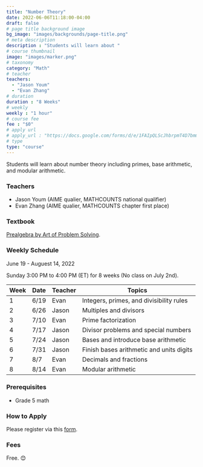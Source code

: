 ```yaml
---
title: "Number Theory"
date: 2022-06-06T11:18:00-04:00
draft: false
# page title background image
bg_image: "images/backgrounds/page-title.png"
# meta description
description : "Students will learn about "
# course thumbnail
image: "images/marker.png"
# taxonomy
category: "Math"
# teacher
teachers:
  - "Jason Youm"
  - "Evan Zhang"
# duration
duration : "8 Weeks"
# weekly
weekly : "1 hour"
# course fee
fee : "$0"
# apply url
# apply_url : "https://docs.google.com/forms/d/e/1FAIpQLScJhbrpmT4D7bmmWS-SxtIcm6NyngImbRl7m6QWbmQjjixZag/viewform"
# type
type: "course"
---
```


Students will learn about number theory including primes, base arithmetic, and modular arithmetic.

### Teachers

* Jason Youm (AIME qualier, MATHCOUNTS national qualifier)
* Evan Zhang (AIME qualier, MATHCOUNTS chapter first place)

### Textbook 
[Prealgebra by Art of Problem Solving](https://artofproblemsolving.com/store/item/prealgebra).

### Weekly Schedule

June 19 - Auguest 14, 2022

Sunday 3:00 PM to 4:00 PM (ET) for 8 weeks (No class on July 2nd).

|Week   |Date    | Teacher   | Topics
|-------|--------|-----------|--------------
|1      |6/19    | Evan      | Integers, primes, and divisibility rules
|2      |6/26    | Jason     | Multiples and divisors
|3      |7/10    | Evan      | Prime factorization
|4      |7/17    | Jason     | Divisor problems and special numbers
|5      |7/24    | Jason     | Bases and introduce base arithmetic
|6      |7/31    | Jason     | Finish bases arithmetic and units digits
|7      |8/7     | Evan      | Decimals and fractions
|8      |8/14    | Evan      | Modular arithmetic


### Prerequisites

* Grade 5 math

### How to Apply

Please register via this [form](https://forms.gle/vqCWoodbqgfKHmjs5).

### Fees

Free. 😊

